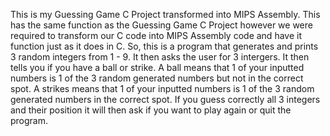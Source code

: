 This is my Guessing Game C Project transformed into MIPS Assembly. This has the same function as the Guessing Game C Project however we were required to transform our C code into
MIPS Assembly code and have it function just as it does in C. So, this is a program that generates and prints 3 random integers from 1 - 9. It then asks the user for 3 intergers. It then tells you if you have a ball or strike. A ball means that 1 of your inputted numbers is 1 of the 3 random generated numbers but not in the correct spot. A strikes means that 1 of your inputted numbers is 1 of the 3 random generated numbers in the correct spot. If you guess correctly all 3 integers and their position it will then ask if you want to play again or quit the program.
